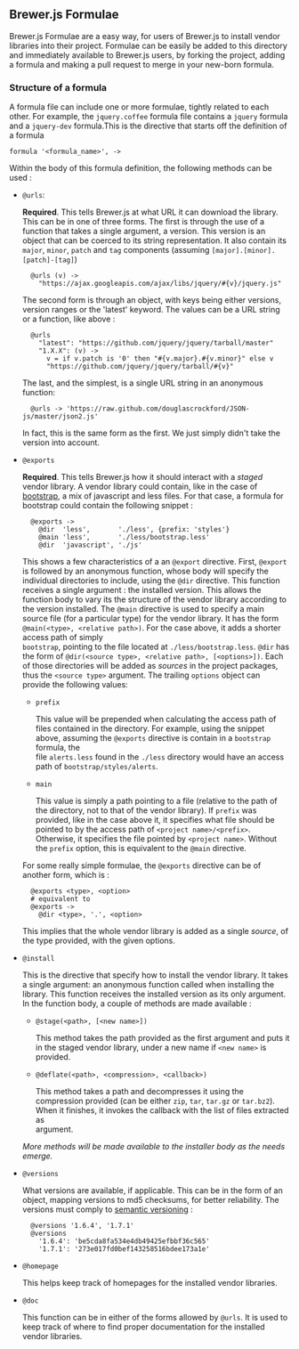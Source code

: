 ## Brewer.js Formulae

Brewer.js Formulae are a easy way, for users of Brewer.js to install vendor libraries 
into their project. Formulae can be easily be added to this directory and immediately
available to Brewer.js users, by forking the project, adding a formula and making a pull
request to merge in your new-born formula.

### Structure of a formula

A formula file can include one or more formulae, tightly related to each other. For example,
the `jquery.coffee` formula file contains a `jquery` formula and a `jquery-dev` formula.This is the directive that starts off the definition of a formula

    formula '<formula_name>', ->
  
Within the body of this formula definition, the following methods can be used :
  
* `@urls`: 

  **Required**. This tells Brewer.js at what URL it can download the library. This can be in one of three 
  forms. The first is through the use of a function that takes a single argument, a version. This version 
  is an object that can be coerced to its string representation. It also contain its `major`, `minor`, 
  `patch` and `tag` components (assuming `[major].[minor].[patch]-[tag]`)

        @urls (v) ->
          "https://ajax.googleapis.com/ajax/libs/jquery/#{v}/jquery.js"
  
  The second form is through an object, with keys being either versions, version ranges or the 'latest'
  keyword. The values can be a URL string or a function, like above :
  
        @urls
          "latest": "https://github.com/jquery/jquery/tarball/master"
          "1.X.X": (v) ->
            v = if v.patch is '0' then "#{v.major}.#{v.minor}" else v
            "https://github.com/jquery/jquery/tarball/#{v}"
  
  The last, and the simplest, is a single URL string in an anonymous function:
  
        @urls -> 'https://raw.github.com/douglascrockford/JSON-js/master/json2.js'
        
  In fact, this is the same form as the first. We just simply didn't take the version into account.

* `@exports`

  **Required**. This tells Brewer.js how it should interact with a *staged* vendor library. A vendor
  library could contain, like in the case of [bootstrap][2], a mix of javascript and less files. For that case,
  a formula for bootstrap could contain the following snippet :
  
        @exports ->
          @dir  'less',       './less', {prefix: 'styles'}
          @main 'less',       './less/bootstrap.less'
          @dir  'javascript', './js'
          
  This shows a few characteristics of a an `@export` directive. First, `@export` is followed by an anonymous
  function, whose body will specify the individual directories to include, using the `@dir` directive. This
  function receives a single argument : the installed version. This allows the function body to vary its
  the structure of the vendor library according to the version installed.
  The `@main` directive is used to specify a main source file (for a particular type) for the vendor library. It
  has the form `@main(<type>, <relative path>)`. For the case above, it adds a shorter access path of simply    
  `bootstrap`, pointing to the file located at `./less/bootstrap.less`.
  `@dir` has the form of `@dir(<source type>, <relative path>, [<options>])`. Each of those directories
  will be added as *sources* in the project packages, thus the `<source type>` argument. The trailing `options`
  object can provide the following values:
  
  * `prefix`
  
    This value will be prepended when calculating the access path of files contained in the directory. For 
    example, using the snippet above, assuming the `@exports` directive is contain in a `bootstrap` formula, the  
    file `alerts.less` found in the `./less` directory would have an access path of `bootstrap/styles/alerts`.
  
  * `main`
  
    This value is simply a path pointing to a file (relative to the path of the directory, not to that of the 
    vendor library). If `prefix` was provided, like in the case above it, it specifies what file should be
    pointed to by the access path of `<project name>/<prefix>`. Otherwise, it specifies the file pointed by
    `<project name>`. Without the `prefix` option, this is equivalent to the `@main` directive.
  
  For some really simple formulae, the `@exports` directive can be of another form, which is :
  
        @exports <type>, <option>
        # equivalent to
        @exports ->
          @dir <type>, '.', <option>

  This implies that the whole vendor library is added as a single *source*, of the type provided, with the given 
  options.

* `@install`

  This is the directive that specify how to install the vendor library. It takes a single argument: an anonymous
  function called when installing the library. This function receives the installed version as its only argument.
  In the function body, a couple of methods are made available : 
  
  * `@stage(<path>, [<new name>])`
    
    This method takes the path provided as the first argument and puts it in the staged vendor library, under a 
    new name if `<new name>` is provided.
      
  * `@deflate(<path>, <compression>, <callback>)`
    
    This method takes a path and decompresses it using the compression provided (can be either `zip`, `tar`,
    `tar.gz` or `tar.bz2`). When it finishes, it invokes the callback with the list of files extracted as  
    argument.
    
  *More methods will be made available to the installer body as the needs emerge.*

* `@versions`

  What versions are available, if applicable. This can be in the form of an object, mapping versions to md5 
  checksums, for better reliability. The versions must comply to [semantic versioning][1] :
  
        @versions '1.6.4', '1.7.1'
        @versions
          '1.6.4': 'be5cda8fa534e4db49425efbbf36c565'
          '1.7.1': '273e017fd0bef143258516bdee173a1e'

* `@homepage`

  This helps keep track of homepages for the installed vendor libraries.

* `@doc`

  This function can be in either of the forms allowed by `@urls`. It is used to keep
  track of where to find proper documentation for the installed vendor libraries.

[1]: http://semver.org/
[2]: http://twitter.github.com/bootstrap/